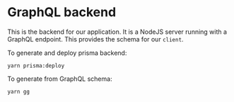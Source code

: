 # GraphQL backend

This is the backend for our application. It is a NodeJS server running with a GraphQL endpoint. This provides the schema for our `client`. 

To generate and deploy prisma backend:

```
yarn prisma:deploy
```

To generate from GraphQL schema:

```
yarn gg
```
